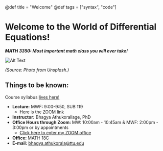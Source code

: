 @def title = "Welcome"
@def tags = ["syntax", "code"]

# Welcome to the World of Differential Equations! 

 
<!-- \tableofcontents  you can use \toc as well -->

**_MATH 3350: Most important math class you will ever take!_**

![Alt Text](/assets/toronto.gif)   

_(Source: Photo from Unsplash.)_


## Things to be known:
Course syllabus [lives here!](assets/math3350.pdf)


* **Lecture:** MWF: 9:00-9:50, SUB 119 
    - Here is the [ZOOM link](https://zoom.us/j/8065430626) 
* **Instructor:** Bhagya Athukorallage, PhD
* **Office Hours through Zoom:**  MW: 10:00am - 10:45am & MWF: 2:00pm - 3:00pm or by appointments
    - [Click here to enter my ZOOM office](https://zoom.us/j/8065430626)
* **Office:** MATH 18C
* **E-mail:** bhagya.athukorala@ttu.edu

